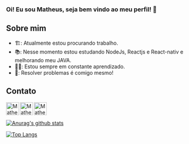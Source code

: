 ### Oi! Eu sou Matheus, seja bem vindo ao meu perfil! 👋

## Sobre mim

- 🏗️: Atualmente estou procurando trabalho.
- 📚: Nesse momento estou estudando NodeJs, Reactjs e React-nativ e melhorando meu JAVA.
- 👨‍🎓: Estou sempre em constante aprendizado.
- 🔎: Resolver problemas é comigo mesmo!

## Contato
<a href="https://www.linkedin.com/in/matheusramyres/">
  <img align="left" alt="Matheus LinkedIn" width="35px" src="https://cdn.icon-icons.com/icons2/2428/PNG/512/linkedin_black_logo_icon_147114.png" />
</a>

<a href="https://www.instagram.com/matheusramyres/">
  <img align="left" alt="Matheus Instagram" width="35px" src="https://cdn.icon-icons.com/icons2/2428/PNG/512/instagram_black_logo_icon_147122.png" />
</a>


<a href="https://api.whatsapp.com/send?phone=5583994127786&text=sua%20mensagem">
  <img align="left" alt="Matheus Whatsapp" width="35px" src="https://cdn.icon-icons.com/icons2/2428/PNG/512/whatsapp_black_logo_icon_147050.png" />
</a>

</br>

<br/>

<!-- ## Languages and Tools -->

[![Anurag's github stats](https://github-readme-stats.vercel.app/api?username=matheusramyres&show_icons=true&count_private=true&count_private=true&theme=chartreuse-dark)](https://github.com/matheusramyres)

[![Top Langs](https://github-readme-stats.vercel.app/api/top-langs/?username=matheusramyres&layout=compact&theme=chartreuse-dark)](https://github.com/matheusramyres)
